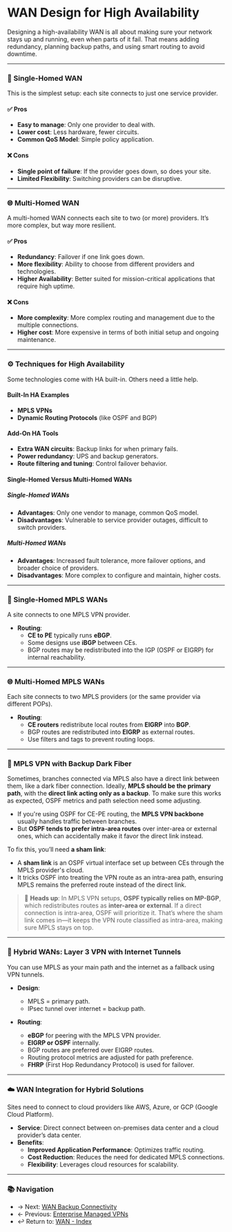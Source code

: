 # WAN Design for High Availability

Designing a high-availability WAN is all about making sure your network stays up and running, even when parts of it fail. That means adding redundancy, planning backup paths, and using smart routing to avoid downtime.


---

### 🧱 Single-Homed WAN

This is the simplest setup: each site connects to just one service provider.

#### ✅ Pros
- **Easy to manage**: Only one provider to deal with.
- **Lower cost**: Less hardware, fewer circuits.
- **Common QoS Model**: Simple policy application.

#### ❌ Cons
- **Single point of failure**: If the provider goes down, so does your site.
- **Limited Flexibility**: Switching providers can be disruptive.

---

### 🌐 Multi-Homed WAN

A multi-homed WAN connects each site to two (or more) providers. It’s more complex, but way more resilient.

#### ✅ Pros
- **Redundancy**: Failover if one link goes down.
- **More flexibility**: Ability to choose from different providers and technologies.
- **Higher Availability**: Better suited for mission-critical applications that require high uptime.

#### ❌ Cons
- **More complexity**: More complex routing and management due to the multiple connections.
- **Higher cost**: More expensive in terms of both initial setup and ongoing maintenance.

---


### ⚙️ Techniques for High Availability

Some technologies come with HA built-in. Others need a little help.

#### Built-In HA Examples
- **MPLS VPNs**
- **Dynamic Routing Protocols** (like OSPF and BGP)

#### Add-On HA Tools
- **Extra WAN circuits**: Backup links for when primary fails.
- **Power redundancy**: UPS and backup generators.
- **Route filtering and tuning**: Control failover behavior.




#### Single-Homed Versus Multi-Homed WANs

##### Single-Homed WANs
- **Advantages**: Only one vendor to manage, common QoS model.
- **Disadvantages**: Vulnerable to service provider outages, difficult to switch providers.

##### Multi-Homed WANs
- **Advantages**: Increased fault tolerance, more failover options, and broader choice of providers.
- **Disadvantages**: More complex to configure and maintain, higher costs.

---

### 🔌 Single-Homed MPLS WANs

A site connects to one MPLS VPN provider.

- **Routing**:
  - **CE to PE** typically runs **eBGP**.
  - Some designs use **iBGP** between CEs.
  - BGP routes may be redistributed into the IGP (OSPF or EIGRP) for internal reachability.

---

### 🌐 Multi-Homed MPLS WANs

Each site connects to two MPLS providers (or the same provider via different POPs).

- **Routing**:
  - **CE routers** redistribute local routes from **EIGRP** into **BGP**.
  - BGP routes are redistributed into **EIGRP** as external routes.
  - Use filters and tags to prevent routing loops.

---

### 🧵 MPLS VPN with Backup Dark Fiber

Sometimes, branches connected via MPLS also have a direct link between them, like a dark fiber connection. Ideally, **MPLS should be the primary path**, with the **direct link acting only as a backup**. 
To make sure this works as expected, OSPF metrics and path selection need some adjusting.

- If you're using OSPF for CE-PE routing, the **MPLS VPN backbone** usually handles traffic between branches.
- But **OSPF tends to prefer intra-area routes** over inter-area or external ones, which can accidentally make it favor the direct link instead.

To fix this, you’ll need **a sham link**:

- A **sham link** is an OSPF virtual interface set up between CEs through the MPLS provider's cloud.
- It tricks OSPF into treating the VPN route as an intra-area path, ensuring MPLS remains the preferred route instead of the direct link.

> 🧠 **Heads up**: In MPLS VPN setups, **OSPF typically relies on MP-BGP**, which redistributes routes as **inter-area or external**. If a direct connection is intra-area, OSPF will prioritize it. That’s where the sham link comes in—it keeps the VPN route classified as intra-area, making sure MPLS stays on top.

---

### 🔁 Hybrid WANs: Layer 3 VPN with Internet Tunnels

You can use MPLS as your main path and the internet as a fallback using VPN tunnels.

- **Design**: 
  - MPLS = primary path.
  - IPsec tunnel over internet = backup path.

- **Routing**: 
  - **eBGP** for peering with the MPLS VPN provider.
  - **EIGRP or OSPF** internally.
  - BGP routes are preferred over EIGRP routes.
  - Routing protocol metrics are adjusted for path preference.
  - **FHRP** (First Hop Redundancy Protocol) is used for failover.
  

---

### ☁️ WAN Integration for Hybrid Solutions

Sites need to connect to cloud providers like AWS, Azure, or GCP (Google Cloud Platform).

- **Service**: Direct connect between on-premises data center and a cloud provider’s data center.
- **Benefits**:
  - **Improved Application Performance**: Optimizes traffic routing.
  - **Cost Reduction**: Reduces the need for dedicated MPLS connections.
  - **Flexibility**: Leverages cloud resources for scalability.

---

### 📚 Navigation
- → Next: [WAN Backup Connectivity](./wan-backup-connectivity.md) 
- ← Previous: [Enterprise Managed VPNs](enterprise-managed-vpns.md) 
- ↩ Return to: [WAN - Index](../README.md)



